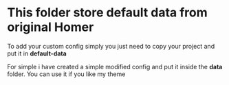 # This folder store default data from original Homer
To add your custom config simply you just need to copy your project and put it in **default-data** 
<br>

For simple i have created a simple modified config and put it inside the **data** folder. You can use it if you like my theme 